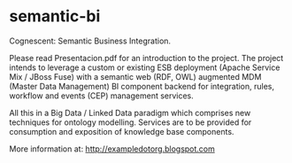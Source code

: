 # semantic-bi

Cognescent: Semantic Business Integration.

Please read Presentacion.pdf for an introduction to the project.
The project intends to leverage a custom or existing ESB deployment (Apache Service Mix / JBoss Fuse) with a semantic web (RDF, OWL) augmented MDM (Master Data Management) BI component backend for integration, rules, workflow and events (CEP) management services.

All this in a Big Data / Linked Data paradigm which comprises new techniques for ontology modelling. Services are to be provided for consumption and exposition of knowledge base components.

More information at: http://exampledotorg.blogspot.com
